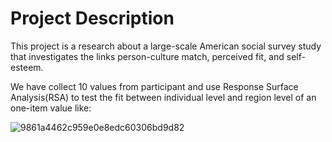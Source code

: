 # Project Description
This project is a research about a large-scale American social survey study that investigates the links person-culture match, perceived fit, and self-esteem.

We have collect 10 values from participant and use Response Surface Analysis(RSA) to test the fit between individual level and region level of an one-item value like:

![9861a4462c959e0e8edc60306bd9d82](https://github.com/user-attachments/assets/b95bb30b-36ad-44c4-befd-88699b59252b)
